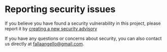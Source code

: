 # Reporting security issues

If you believe you have found a security vulnerability in this project, please report it by [creating a new security advisory](https://github.com/Shoclo-Solutions/nobs-ProfesorEstrella/security/advisories/new)

If you have any questions or concerns about security, you can also contact us directly at <fallaangello@gmail.com>.
